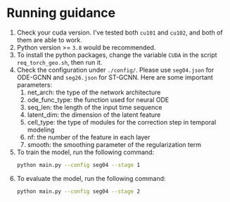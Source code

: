 # Running guidance

1. Check your cuda version. I've tested both `cu101` and `cu102`, and both of them are able to work.
2. Python version >= `3.8` would be recommended.
3. To install the python packages, change the variable `CUDA` in the script `req_torch_geo.sh`, then run it.
4. Check the configuration under `./config/`. Please use `seg04.json` for ODE-GCNN and `seg26.json` for ST-GCNN. Here are some important parameters:
   1. net_arch: the type of the network architecture
   2. ode_func_type: the function used for neural ODE
   4. seq_len: the length of the input time sequence
   5. latent_dim: the dimension of the latent feature
   6. cell_type: the type of modules for the correction step in temporal modeling
   7. nf: the number of the feature in each layer
   8. smooth: the smoothing parameter of the regularization term
5. To train the model, run the following command:
   ```bash
   python main.py --config seg04 --stage 1
   ```
6. To evaluate the model, run the following command:
   ```bash
   python main.py --config seg04 --stage 2
   ```
